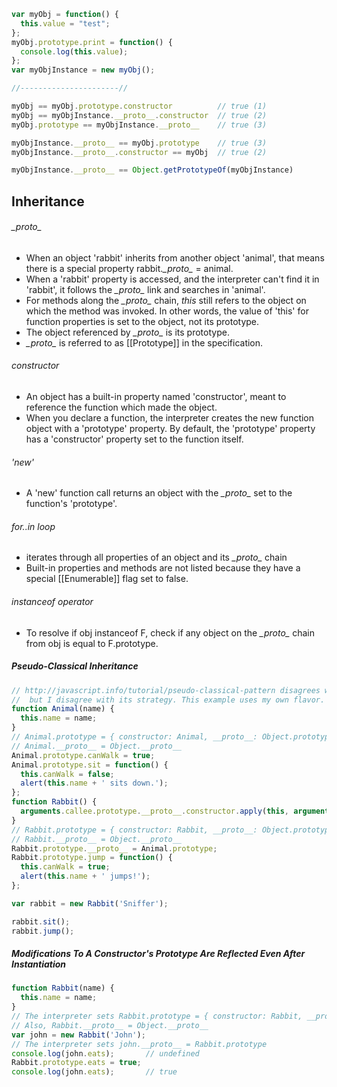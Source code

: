 ```javascript
var myObj = function() {
  this.value = "test";
};
myObj.prototype.print = function() {
  console.log(this.value);
};
var myObjInstance = new myObj();

//----------------------//

myObj == myObj.prototype.constructor          // true (1)
myObj == myObjInstance.__proto__.constructor  // true (2)
myObj.prototype == myObjInstance.__proto__    // true (3)

myObjInstance.__proto__ == myObj.prototype    // true (3)
myObjInstance.__proto__.constructor == myObj  // true (2)

myObjInstance.__proto__ == Object.getPrototypeOf(myObjInstance)
```

## Inheritance
###### *\__proto\__*
- When an object 'rabbit' inherits from another object 'animal', that means there is a special property rabbit.*\__proto\__* = animal.
- When a 'rabbit' property is accessed, and the interpreter can't find it in 'rabbit', it follows the *\__proto\__* link and searches in 'animal'.
- For methods along the *\__proto\__* chain, *this* still refers to the object on which the method was invoked. In other words, the value of 'this' for function properties is set to the object, not its prototype.
- The object referenced by *\__proto\__* is its prototype.
- *\__proto\__* is referred to as [[Prototype]] in the specification.

###### constructor
- An object has a built-in property named 'constructor', meant to reference the function which made the object.
- When you declare a function, the interpreter creates the new function object with a 'prototype' property. By default, the 'prototype' property has a 'constructor' property set to the function itself.

###### 'new'
- A 'new' function call returns an object with the *\__proto\__* set to the function's 'prototype'.

###### for..in loop
- iterates through all properties of an object and its *\__proto\__* chain
- Built-in properties and methods are not listed because they have a special [[Enumerable]] flag set to false.

###### instanceof operator
- To resolve if obj instanceof F, check if any object on the *\__proto\__* chain from obj is equal to F.prototype.

##### Pseudo-Classical Inheritance
```javascript
// http://javascript.info/tutorial/pseudo-classical-pattern disagrees with the well-known way of inheriting like: Rabbit.prototype = new Animal()
//  but I disagree with its strategy. This example uses my own flavor.
function Animal(name) {
  this.name = name;
}
// Animal.prototype = { constructor: Animal, __proto__: Object.prototype };
// Animal.__proto__ = Object.__proto__
Animal.prototype.canWalk = true;
Animal.prototype.sit = function() {
  this.canWalk = false;
  alert(this.name + ' sits down.');
};
function Rabbit() {
  arguments.callee.prototype.__proto__.constructor.apply(this, arguments);
}
// Rabbit.prototype = { constructor: Rabbit, __proto__: Object.prototype };
// Rabbit.__proto__ = Object.__proto__
Rabbit.prototype.__proto__ = Animal.prototype;
Rabbit.prototype.jump = function() {
  this.canWalk = true;
  alert(this.name + ' jumps!');
};

var rabbit = new Rabbit('Sniffer');

rabbit.sit();
rabbit.jump();
```

##### Modifications To A Constructor's Prototype Are Reflected Even After Instantiation
```javascript
function Rabbit(name) {
  this.name = name;
}
// The interpreter sets Rabbit.prototype = { constructor: Rabbit, __proto__: Object.prototype }
// Also, Rabbit.__proto__ = Object.__proto__
var john = new Rabbit('John');
// The interpreter sets john.__proto__ = Rabbit.prototype
console.log(john.eats);       // undefined
Rabbit.prototype.eats = true;
console.log(john.eats);       // true
```
